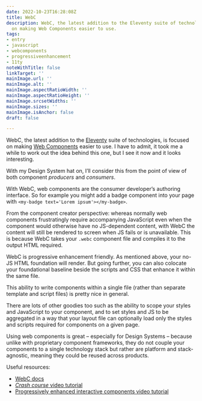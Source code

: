 ```yaml
---
date: 2022-10-23T16:28:08Z
title: WebC
description: WebC, the latest addition to the Eleventy suite of technologies, is focused
  on making Web Components easier to use.
tags:
- entry
- javascript
- webcomponents
- progressiveenhancement
- 11ty
noteWithTitle: false
linkTarget: ''
mainImage.url: ''
mainImage.alt: ''
mainImage.aspectRatioWidth: ''
mainImage.aspectRatioHeight: ''
mainImage.srcsetWidths: ''
mainImage.sizes: ''
mainImage.isAnchor: false
draft: false

---
```

WebC, the latest addition to the [Eleventy](https://www.11ty.dev/) suite of technologies, is focused on making [Web Components](https://developer.mozilla.org/en-US/docs/Web/Web_Components) easier to use. I have to admit, it took me a while to work out the idea behind this one, but I see it now and it looks interesting.

With my Design System hat on, I’ll consider this from the point of view of both component _producers_ and _consumers_.

With WebC, web components are the consumer developer’s authoring interface. So for example you might add a badge component into your page with `<my-badge text='Lorem ipsum'></my-badge>`.

From the component creator perspective: whereas normally web components frustratingly require accompanying JavaScript even when the component would otherwise have no JS-dependent content, with WebC the content will still be rendered to screen when JS fails or is unavailable. This is because WebC takes your `.webc` component file and compiles it to the output HTML required.

WebC is progressive enhancement friendly. As mentioned above, your no-JS HTML foundation will render. But going further, you can also colocate your foundational baseline beside the scripts and CSS that enhance it within the same file.

This ability to write components within a single file (rather than separate template and script files) is pretty nice in general.

There are lots of other goodies too such as the ability to scope your styles and JavaScript to your component, and to set styles and JS to be aggregated in a way that your layout file can optionally load only the styles and scripts required for components on a given page.

Using web components is great – especially for Design Systems – because unlike with proprietary component frameworks, they do not couple your components to a single technology stack but rather are platform and stack-agnostic, meaning they could be reused across products.

Useful resources:

* [WebC docs](https://www.11ty.dev/docs/languages/webc/)
* [_Crash course_ video tutorial](https://www.youtube.com/watch?v=X-Bpjrkz-V8) 
* [Progressively enhanced interactive components video tutorial](https://www.youtube.com/watch?v=p0wDUK0Z5Nw)
